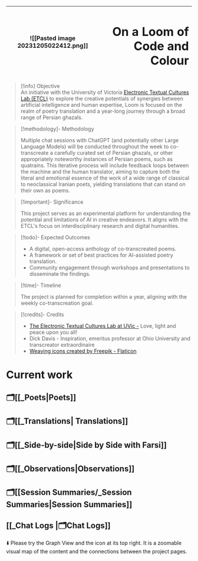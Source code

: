 
|  ![[Pasted image 20231205022412.png]] |<h1 align="right">On a Loom of Code and Colour</h1>|
|-------------------------|--------------------------------|

> [!info] Objective  
> An initiative with the University of Victoria [Electronic Textual Cultures Lab (ETCL)](https://etcl.uvic.ca) to explore the creative potentials of synergies between artificial intelligence and human expertise, Loom is focused on the realm of poetry translation and a year-long journey through a broad range of Persian ghazals.

> [!methodology]- Methodology
> 
> Multiple chat sessions with ChatGPT (and potentially other Large Language Models) will be conducted throughout the week to co-transcreate a carefully curated set of Persian ghazals, or other appropriately noteworthy instances of Persian poems, such as quatrains. This iterative process will include feedback loops between the machine and the human translator, aiming to capture both the literal and emotional essence of the work of a wide range of classical to neoclassical Iranian poets, yielding translations that can stand on their own as poems.

> [!important]- Significance
> 
> This project serves as an experimental platform for understanding the potential and limitations of AI in creative endeavors. It aligns with the ETCL's focus on interdisciplinary research and digital humanities.

> [!todo]- Expected Outcomes
> - A digital, open-access anthology of co-transcreated poems.
> - A framework or set of best practices for AI-assisted poetry translation.
> - Community engagement through workshops and presentations to disseminate the findings.

> [!time]- Timeline
>  
> The project is planned for completion within a year, aligning with the weekly co-transcreation goal.

> [!credits]- Credits
> -  [The Electronic Textual Cultures Lab at UVic -](http://etcl.uvic.ca)  Love, light and peace upon you all! 
> - Dick Davis - Inspiration, emeritus professor at Ohio University and transcreator extraordinaire  
>- <a href="https://www.flaticon.com/free-icons/weaving" title="weaving icons">Weaving icons created by Freepik - Flaticon</a>

# Current work
## 🗂️[[_Poets|Poets]]

## 🗂️[[_Translations| Translations]]

## 🗂️[[_Side-by-side|Side by Side with Farsi]]
## 🗂️[[_Observations|Observations]]

## 🗂️[[Session Summaries/_Session Summaries|Session Summaries]]
## [[_Chat Logs |🗂️Chat Logs]]

⬇️ Please try the Graph View and the icon at its top right. It is a zoomable visual map of the content and the connections between the project pages. 